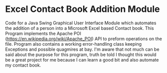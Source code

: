 # Excel Contact Book Addition Module

Code for a Java Swing Graphical User Interface Module which automates the addition of a person into a Microsoft Excel based Contact book. This Program implements the Apache POI (https://en.wikipedia.org/wiki/Apache_POI) API to preform operations on the file. Program also contains a working error-handling class keeping Exceptions and possible quagmires at bay. I'm aware that not much can be said about the purpose for this program, truth be told I thought this would be a great project for me because I can learn a good bit and also automate my contact book. 

